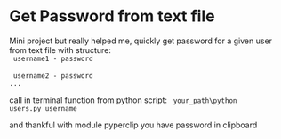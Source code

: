 # Get Password from text file
Mini project but really helped me, quickly get password for a given user from text file with structure:
<br>
<code>
username1 - password
</code> <br>
<code>
username2 - password
 </code> <br>
 <code>...</code> <br>
 
call in terminal function from python script:
<code>
your_path\python users.py username
</code>

and thankful with module pyperclip you have password in clipboard
